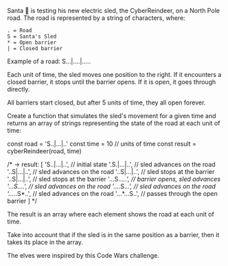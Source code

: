 Santa 🎅 is testing his new electric sled, the CyberReindeer, on a North Pole road. The road is represented by a string of characters, where:

    . = Road
    S = Santa's Sled
    * = Open barrier
    | = Closed barrier

Example of a road: S...|....|.....

Each unit of time, the sled moves one position to the right. If it encounters a closed barrier, it stops until the barrier opens. If it is open, it goes through directly.

All barriers start closed, but after 5 units of time, they all open forever.

Create a function that simulates the sled's movement for a given time and returns an array of strings representing the state of the road at each unit of time:

const road = 'S..|...|..'
const time = 10 // units of time
const result = cyberReindeer(road, time)

/* -> result:
[
  'S..|...|..', // initial state
  '.S.|...|..', // sled advances on the road
  '..S|...|..', // sled advances on the road
  '..S|...|..', // sled stops at the barrier
  '..S|...|..', // sled stops at the barrier
  '...S...*..', // barrier opens, sled advances
  '...*S..*..', // sled advances on the road
  '...*.S.*..', // sled advances on the road
  '...*..S*..', // sled advances on the road
  '...*...S..', // passes through the open barrier
]
*/

The result is an array where each element shows the road at each unit of time.

Take into account that if the sled is in the same position as a barrier, then it takes its place in the array.

The elves were inspired by this Code Wars challenge.
